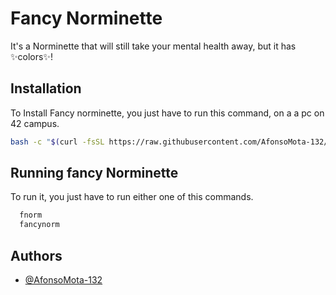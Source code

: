 
# Fancy Norminette

It's a Norminette that will still take your mental health away, but it has ✨colors✨!
## Installation
To Install Fancy norminette, you just have to run this command, on a a pc on 42 campus.

```bash
bash -c "$(curl -fsSL https://raw.githubusercontent.com/AfonsoMota-132/Fancy-Norminette/master/install.sh)"
```
    
## Running fancy Norminette

To run it, you just have to run either one of this commands.

```bash
  fnorm
  fancynorm
```


## Authors

- [@AfonsoMota-132](https://github.com/AfonsoMota-132)

